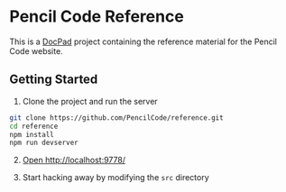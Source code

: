 # Pencil Code Reference

This is a [DocPad](https://github.com/bevry/docpad) project
containing the reference material for the Pencil Code website.

## Getting Started

1. Clone the project and run the server

  ``` bash
  git clone https://github.com/PencilCode/reference.git
  cd reference
  npm install
  npm run devserver
  ```

2. [Open http://localhost:9778/](http://localhost:9778/)

3. Start hacking away by modifying the `src` directory

